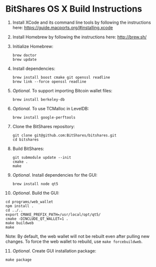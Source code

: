 BitShares OS X Build Instructions
===============================

1. Install XCode and its command line tools by following the instructions here: https://guide.macports.org/#installing.xcode

2. Install Homebrew by following the instructions here: http://brew.sh/

3. Initialize Homebrew:
   ```
   brew doctor
   brew update
   ```

4. Install dependencies:
   ```
   brew install boost cmake git openssl readline
   brew link --force openssl readline
   ```

5. *Optional.* To support importing Bitcoin wallet files:
   ```
   brew install berkeley-db
   ```

6. *Optional.* To use TCMalloc in LevelDB:
   ```
   brew install google-perftools
   ```

7. Clone the BitShares repository:
   ```
   git clone git@github.com:BitShares/bitshares.git
   cd bitshares
   ```

8. Build BitShares:
   ```
   git submodule update --init
   cmake .
   make
   ```

9. *Optional*. Install dependencies for the GUI:
   ```
   brew install node qt5
   ```

10. *Optional*. Build the GUI:
   ```
   cd programs/web_wallet
   npm install .
   cd ../..
   export CMAKE_PREFIX_PATH=/usr/local/opt/qt5/
   cmake -DINCLUDE_QT_WALLET=1 .
   make buildweb
   make
   ```
   Note: By default, the web wallet will not be rebuilt even after pulling new changes. To force the web wallet to rebuild, use `make forcebuildweb`.

11. *Optional*. Create GUI installation package:
   ```
   make package
   ```
